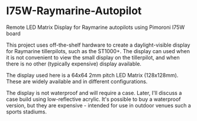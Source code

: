 # I75W-Raymarine-Autopilot
Remote LED Matrix Display for Raymarine autopilots using Pimoroni I75W board

This project uses off-the-shelf hardware to create a daylight-visible display for Raymarine tillerpilots, such as the ST1000+.
The display can used when it is not convenient to view the small display on the tillerpilot, and when there is no other (typically expensive) display available.

The display used here is a 64x64 2mm pitch LED Matrix (128x128mm). These are widely available and in different configurations.

The display is not waterproof and will require a case. Later, I'll discuss a case build using low-reflective acrylic. It's possible to buy a waterproof version, but they are expensive - intended for use in outdoor venues such a sports stadiums.



